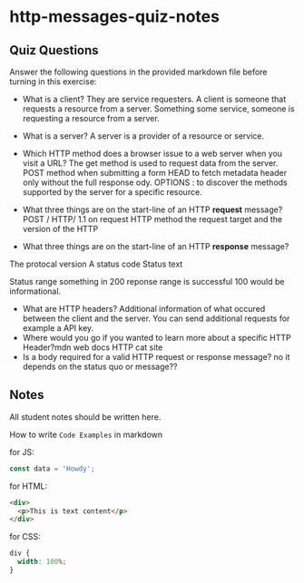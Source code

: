 # http-messages-quiz-notes

## Quiz Questions

Answer the following questions in the provided markdown file before turning in this exercise:

- What is a client?
  They are service requesters. A client is someone that requests a resource from a server. Something some service, someone is requesting a resource from a server.
- What is a server?
  A server is a provider of a resource or service.
- Which HTTP method does a browser issue to a web server when you visit a URL?
  The get method is used to request data from the server.
  POST method when submitting a form
  HEAD to fetch metadata header only without the full response ody.
  OPTIONS : to discover the methods supported by the server for a specific resource.
- What three things are on the start-line of an HTTP **request** message?
  POST / HTTP/ 1.1 on request
  HTTP method
  the request target
  and the version of the HTTP

- What three things are on the start-line of an HTTP **response** message?

The protocal version
A status code
Status text

Status range something in 200 reponse range is successful 100 would be informational.

- What are HTTP headers?
  Additional information of what occured between the client and the server. You can send additional requests for example a API key.
- Where would you go if you wanted to learn more about a specific HTTP Header?mdn web docs
  HTTP cat site
- Is a body required for a valid HTTP request or response message?
  no it depends on the status quo or message??

## Notes

All student notes should be written here.

How to write `Code Examples` in markdown

for JS:

```javascript
const data = 'Howdy';
```

for HTML:

```html
<div>
  <p>This is text content</p>
</div>
```

for CSS:

```css
div {
  width: 100%;
}
```
